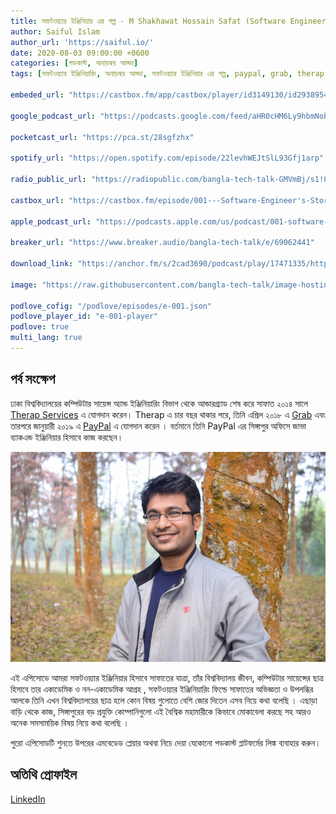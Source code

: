 ```yaml
---
title: সফটওয়্যার ইঞ্জিনিয়ার এর গল্প - M Shakhawat Hossain Safat (Software Engineer, PayPal)
author: Saiful Islam
author_url: 'https://saiful.io/'
date: 2020-08-03 09:00:00 +0600
categories: [পডকাস্ট, অনাড়ম্বর আড্ডা]
tags: [সফটওয়্যার ইঞ্জিনিয়ারিং, অনাড়ম্বর আড্ডা, সফটওয়্যার ইঞ্জিনিয়ার এর গল্প, paypal, grab, therap, safat]

embeded_url: "https://castbox.fm/app/castbox/player/id3149130/id293895491?v=8.22.11&autoplay=0&hide_list=1"

google_podcast_url: "https://podcasts.google.com/feed/aHR0cHM6Ly9hbmNob3IuZm0vcy8yY2FkMzY5MC9wb2RjYXN0L3Jzcw/episode/NzBmYWU4ZTYtM2RiYy00NzljLWE2N2UtNTRlOTk1MDljOTRl?sa=X&ved=0CAkQ38oDahcKEwiI0dyskYPrAhUAAAAAHQAAAAAQCQ"

pocketcast_url: "https://pca.st/28sgfzhx"

spotify_url: "https://open.spotify.com/episode/22levhWEJtSlL93Gfj1arp"

radio_public_url: "https://radiopublic.com/bangla-tech-talk-GMVmBj/s1!8c7a7"

castbox_url: "https://castbox.fm/episode/001---Software-Engineer's-Story---M-Shakhawat-Hossain-Safat-(Software-Engineer%2C-PayPal)-id3149130-id293895491"

apple_podcast_url: "https://podcasts.apple.com/us/podcast/001-software-engineers-story-m-shakhawat-hossain-safat/id1524690178?i=1000486919198&mt=2&app=podcast"

breaker_url: "https://www.breaker.audio/bangla-tech-talk/e/69062441"

download_link: "https://anchor.fm/s/2cad3690/podcast/play/17471335/https%3A%2F%2Fd3ctxlq1ktw2nl.cloudfront.net%2Fstaging%2F2020-08-04%2F2e9127bd24b3204dbdb15f9965f75c72.m4a"

image: "https://raw.githubusercontent.com/bangla-tech-talk/image-hosting/master/safat2.jpg"

podlove_cofig: "/podlove/episodes/e-001.json"
podlove_player_id: "e-001-player"
podlove: true
multi_lang: true
---
```

## পর্ব সংক্ষেপ

ঢাকা বিশ্ববিদ্যালয়ের কম্পিউটার সায়েন্স অ্যান্ড ইঞ্জিনিয়ারিং বিভাগ থেকে আন্ডারগ্র্যাড শেষ করে সাফাত ২০১৪ সালে [Therap Services](https://www.therapservices.net/) এ যোগদান করেন। Therap এ  চার বছর থাকার পরে, তিনি এপ্রিল ২০১৮  এ [Grab](https://www.grab.com/)  এবং তারপরে জানুয়ারী ২০১৯ এ [PayPal](https://www.paypal.com/) এ যোগদান করেন । বর্তমানে তিনি PayPal এর   সিঙ্গাপুর অফিসে জাভা ব্যাকএন্ড ইঞ্জিনিয়ার হিসাবে কাজ করছেন। 

![M Shakhawat Hossain Safat](https://raw.githubusercontent.com/bangla-tech-talk/image-hosting/master/safat2.jpg)

এই এপিসোডে আমরা সফটওয়্যার ইঞ্জিনিয়ার হিসাবে সাফাতের যাত্রা, তাঁর বিশ্ববিদ্যালয় জীবন, কম্পিউটার সায়েন্সের ছাত্র হিসাবে তার একাডেমিক ও নন-একাডেমিক আগ্রহ , সফটওয়্যার ইঞ্জিনিয়ারিং ফিল্ডে সাফাতের অভিজ্ঞতা ও উপলব্ধির আলকে তিনি এখন বিশ্ববিদ্যালয়ের ছাত্র হলে কোন বিষয় গুলোতে বেশি জোর দিতেন এসব নিয়ে কথা বলেছি । 
এছাড়া বাড়ি থেকে কাজ,  সিঙ্গাপুরের বড় প্রযুক্তি কোম্পানিগুলো এই বৈশ্বিক মহামারীকে কিভাবে মোকাবেলা করছে সহ আরও অনেক সমসাময়িক বিষয় নিয়ে কথা বলেছি । 

পুরো এপিসোডটি শুনতে উপরের এমবেডেড প্লেয়ার অথবা নিচে দেয়া যেকোনো পডকাস্ট প্লাটফর্মের লিঙ্ক ব্যবাহার করুন।  

## অতিথি প্রোফাইল
[LinkedIn](https://www.linkedin.com/in/mshakhawat/)
